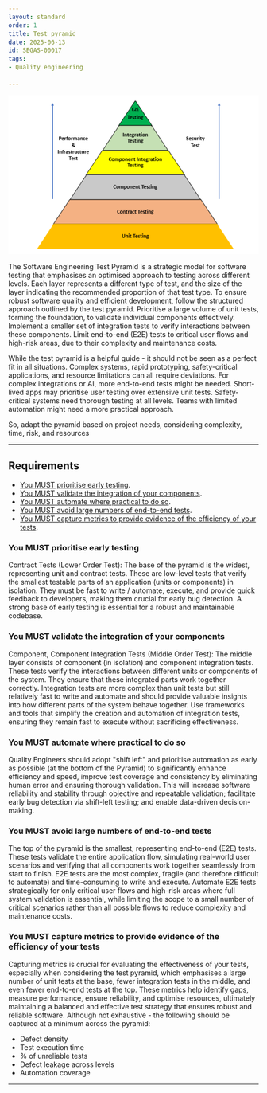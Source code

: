 ```yaml
---
layout: standard
order: 1
title: Test pyramid
date: 2025-06-13
id: SEGAS-00017
tags:
- Quality engineering
  
---
```


![A diagram of a test pyramid showing bands getting wider from top to bottom: E2E testing, entegration testing, component integration testing,component testing, contract testing, and unit testing](/assets/images/test-pyramid.png)

The Software Engineering Test Pyramid is a strategic model for software testing that emphasises an optimised approach to testing across different levels.  Each layer represents a different type of test, and the size of the layer indicating the recommended proportion of that test type. To ensure robust software quality and efficient development, follow the structured approach outlined by the test pyramid. Prioritise a large volume of unit tests, forming the foundation, to validate individual components effectively. Implement a smaller set of integration tests to verify interactions between these components. Limit end-to-end (E2E) tests to critical user flows and high-risk areas, due to their complexity and maintenance costs.

While the test pyramid is a helpful guide - it should not be seen as a perfect fit in all situations. Complex systems, rapid prototyping, safety-critical applications, and resource limitations can all require deviations. For complex integrations or AI, more end-to-end tests might be needed. Short-lived apps may prioritise user testing over extensive unit tests. Safety-critical systems need thorough testing at all levels. Teams with limited automation might need a more practical approach.

So, adapt the pyramid based on project needs, considering complexity, time, risk, and resources

---

## Requirements

- [You MUST prioritise early testing](#you-must-prioritise-early-testing).
- [You MUST validate the integration of your components](#you-must-validate-the-integration-of-your-components). 
- [You MUST automate where practical to do so](#you-must-automate-where-practical-to-do-so).
- [You MUST avoid large numbers of end-to-end tests](#you-must-avoid-large-numbers-of-end-to-end-tests).
- [You MUST capture metrics to provide evidence of the efficiency of your tests](#you-must-capture-metrics-to-provide-evidence-of-the-efficiency-of-your-tests).

### You MUST prioritise early testing

Contract Tests (Lower Order Test):  The base of the pyramid is the widest, representing unit and contract tests.  These are low-level tests that verify the smallest testable parts of an application (units or components) in isolation. They must be fast to write / automate, execute, and provide quick feedback to developers, making them crucial for early bug detection.  A strong base of early testing is essential for a robust and maintainable codebase.

### You MUST validate the integration of your components

Component, Component Integration Tests (Middle Order Test): The middle layer consists of component (in isolation) and component integration tests. These tests verify the interactions between different units or components of the system. They ensure that these integrated parts work together correctly. Integration tests are more complex than unit tests but still relatively fast to write and automate and should provide valuable insights into how different parts of the system behave together. Use frameworks and tools that simplify the creation and automation of integration tests, ensuring they remain fast to execute without sacrificing effectiveness.

### You MUST automate where practical to do so

Quality Engineers should adopt "shift left" and prioritise automation as early as possible (at the bottom of the Pyramid) to significantly enhance efficiency and speed, improve test coverage and consistency by eliminating human error and ensuring thorough validation. This will increase software reliability and stability through objective and repeatable validation; facilitate early bug detection via shift-left testing; and enable data-driven decision-making.

### You MUST avoid large numbers of end-to-end tests

The top of the pyramid is the smallest, representing end-to-end (E2E) tests. These tests validate the entire application flow, simulating real-world user scenarios and verifying that all components work together seamlessly from start to finish. E2E tests are the most complex, fragile (and therefore difficult to automate) and time-consuming to write and execute. Automate E2E tests strategically for only critical user flows and high-risk areas where full system validation is essential, while limiting the scope to a small number of critical scenarios rather than all possible flows to reduce complexity and maintenance costs.

### You MUST capture metrics to provide evidence of the efficiency of your tests

Capturing metrics is crucial for evaluating the effectiveness of your tests, especially when considering the test pyramid, which emphasises a large number of unit tests at the base, fewer integration tests in the middle, and even fewer end-to-end tests at the top. These metrics help identify gaps, measure performance, ensure reliability, and optimise resources, ultimately maintaining a balanced and effective test strategy that ensures robust and reliable software. Although not exhaustive - the following should be captured at a minimum across the pyramid:

 - Defect density
 - Test execution time
 - % of unreliable tests
 - Defect leakage across levels
 - Automation coverage

---
